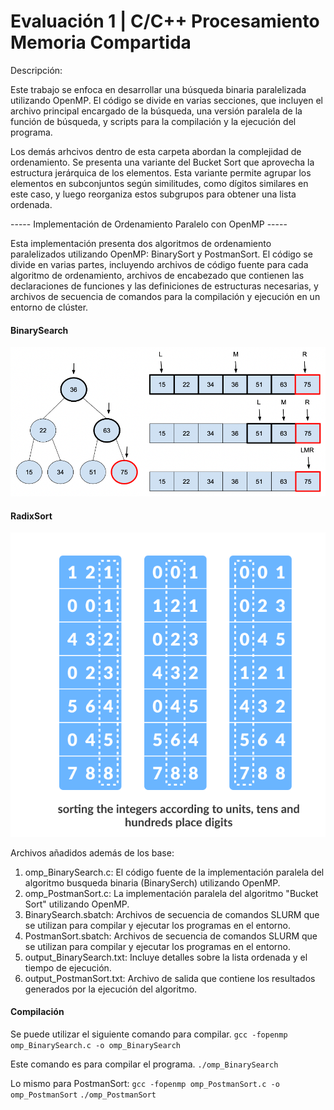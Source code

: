 # Evaluación 1 | C/C++ Procesamiento Memoria Compartida

Descripción:

Este trabajo se enfoca en desarrollar una búsqueda binaria paralelizada utilizando OpenMP. El código se divide en varias secciones, que incluyen el archivo principal encargado de la búsqueda, una versión paralela de la función de búsqueda, y scripts para la compilación y la ejecución del programa.

Los demás arhcivos dentro de esta carpeta abordan la complejidad de ordenamiento. Se presenta una variante del Bucket Sort que aprovecha la estructura jerárquica de los elementos. Esta variante permite agrupar los elementos en subconjuntos según similitudes, como dígitos similares en este caso, y luego reorganiza estos subgrupos para obtener una lista ordenada.

----- Implementación de Ordenamiento Paralelo con OpenMP -----

Esta implementación presenta dos algoritmos de ordenamiento paralelizados utilizando OpenMP: BinarySort y PostmanSort. El código se divide en varias partes, incluyendo archivos de código fuente para cada algoritmo de ordenamiento, archivos de encabezado que contienen las declaraciones de funciones y las definiciones de estructuras necesarias, y archivos de secuencia de comandos para la compilación y ejecución en un entorno de clúster.

####  BinarySearch

![alt text](/OpenMP/images/image.png)

####  RadixSort

![alt text](/OpenMP/images/psotrm.png)

Archivos añadidos además de los base:

1. omp_BinarySearch.c: El código fuente de la implementación paralela del algoritmo busqueda binaria (BinarySerch) utilizando OpenMP.
2. omp_PostmanSort.c: La implementación paralela del algoritmo "Bucket Sort" utilizando OpenMP.
4. BinarySearch.sbatch: Archivos de secuencia de comandos SLURM que se utilizan para compilar y ejecutar los programas en el entorno.
5. PostmanSort.sbatch: Archivos de secuencia de comandos SLURM que se utilizan para compilar y ejecutar los programas en el entorno. 
6. output_BinarySearch.txt: Incluye detalles sobre la lista ordenada y el tiempo de ejecución.
7. output_PostmanSort.txt: Archivo de salida que contiene los resultados generados por la ejecución del algoritmo.


#### Compilación

Se puede utilizar el siguiente comando para compilar.
``` gcc -fopenmp omp_BinarySearch.c -o omp_BinarySearch ```

Este comando es para compilar el programa.
``` ./omp_BinarySearch ```

Lo mismo para PostmanSort:
``` gcc -fopenmp omp_PostmanSort.c -o omp_PostmanSort ```
``` ./omp_PostmanSort ```



